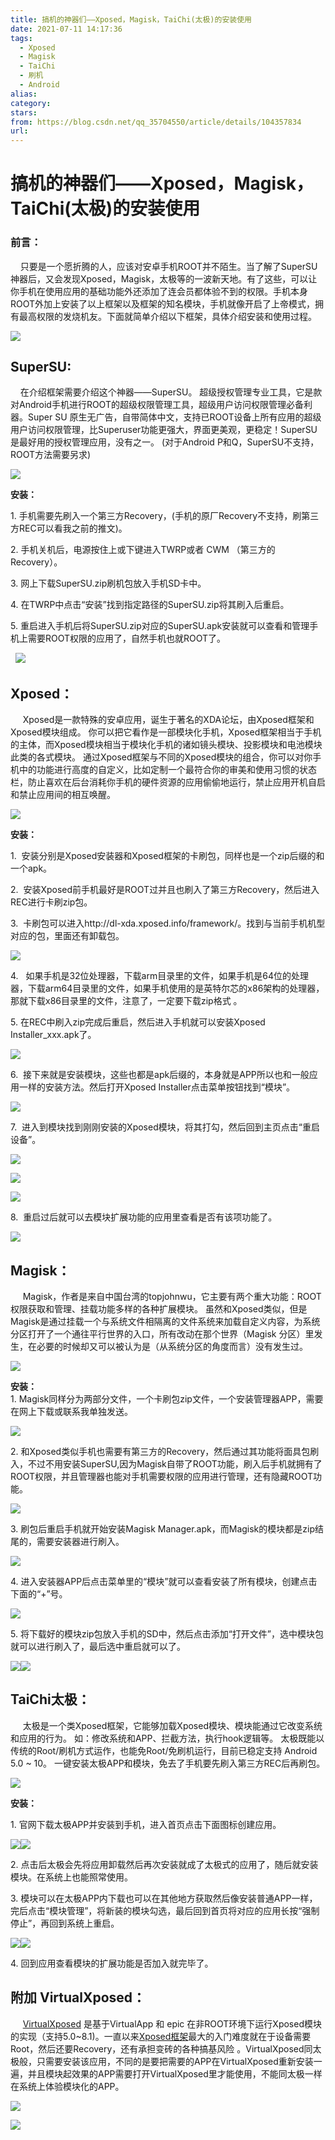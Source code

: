 ```yaml
---
title: 搞机的神器们——Xposed，Magisk，TaiChi(太极)的安装使用
date: 2021-07-11 14:17:36
tags:
  - Xposed
  - Magisk
  - TaiChi
  - 刷机
  - Android
alias: 
category: 
stars: 
from: https://blog.csdn.net/qq_35704550/article/details/104357834
url: 
---
```

# 搞机的神器们——Xposed，Magisk，TaiChi(太极)的安装使用
### 前言：

    只要是一个愿折腾的人，应该对安卓手机ROOT并不陌生。当了解了SuperSU神器后，又会发现Xposed，Magisk，太极等的一波新天地。有了这些，可以让你手机在使用应用的基础功能外还添加了连会员都体验不到的权限。手机本身ROOT外加上安装了以上框架以及框架的知名模块，手机就像开启了上帝模式，拥有最高权限的发烧机友。下面就简单介绍以下框架，具体介绍安装和使用过程。

![](https://imgconvert.csdnimg.cn/aHR0cHM6Ly9vc2NpbWcub3NjaGluYS5uZXQvb3NjbmV0L3VwLTk5MDJmZjhmYmMxNjkyOGU3ZjI3OTUwNDYxYzQyNGNmNjBkLnBuZw?x-oss-process=image/format,png)

## SuperSU:

    在介绍框架需要介绍这个神器——SuperSU。 超级授权管理专业工具，它是款对Android手机进行ROOT的超级权限管理工具，超级用户访问权限管理必备利器。Super SU 原生无广告，自带简体中文，支持已ROOT设备上所有应用的超级用户访问权限管理，比Superuser功能更强大，界面更美观，更稳定！SuperSU 是最好用的授权管理应用，没有之一。 (对于Android P和Q，SuperSU不支持，ROOT方法需要另求)

![](https://imgconvert.csdnimg.cn/aHR0cHM6Ly9vc2NpbWcub3NjaGluYS5uZXQvb3NjbmV0L3VwLWVhNTllZTU4MTljYjE0Zjg4NTQxZGMyMmM2ZGFlODExYzFjLnBuZw?x-oss-process=image/format,png)

**安装：**

1\. 手机需要先刷入一个第三方Recovery，(手机的原厂Recovery不支持，刷第三方REC可以看我之前的推文)。

2\. 手机关机后，电源按住上或下键进入TWRP或者 CWM （第三方的Recovery）。

3\. 网上下载SuperSU.zip刷机包放入手机SD卡中。

4\. 在TWRP中点击“安装”找到指定路径的SuperSU.zip将其刷入后重启。

5\. 重启进入手机后将SuperSU.zip对应的SuperSU.apk安装就可以查看和管理手机上需要ROOT权限的应用了，自然手机也就ROOT了。

  ![](https://imgconvert.csdnimg.cn/aHR0cHM6Ly9vc2NpbWcub3NjaGluYS5uZXQvb3NjbmV0L3VwLTlhYThkZGVlYTE4ZmY5NjExMzg4ZDQ3OTI5YWYwMDhkZmUxLnBuZw?x-oss-process=image/format,png)  

## Xposed：

     Xposed是一款特殊的安卓应用，诞生于著名的XDA论坛，由Xposed框架和Xposed模块组成。 你可以把它看作是一部模块化手机，Xposed框架相当于手机的主体，而Xposed模块相当于模块化手机的诸如镜头模块、投影模块和电池模块此类的各式模块。 通过Xposed框架与不同的Xposed模块的组合，你可以对你手机中的功能进行高度的自定义，比如定制一个最符合你的审美和使用习惯的状态栏，防止喜欢在后台消耗你手机的硬件资源的应用偷偷地运行，禁止应用开机自启和禁止应用间的相互唤醒。

![](https://imgconvert.csdnimg.cn/aHR0cHM6Ly9vc2NpbWcub3NjaGluYS5uZXQvb3NjbmV0L3VwLThhMWQyODA4MjVhNTc4MGVmMTE4YWZkYWUzNzNkOWM2MmRlLnBuZw?x-oss-process=image/format,png)

**安装：**

1.  安装分别是Xposed安装器和Xposed框架的卡刷包，同样也是一个zip后缀的和一个apk。

2.  安装Xposed前手机最好是ROOT过并且也刷入了第三方Recovery，然后进入REC进行卡刷zip包。

3.  卡刷包可以进入http://dl-xda.xposed.info/framework/。找到与当前手机机型对应的包，里面还有卸载包。

![](https://imgconvert.csdnimg.cn/aHR0cHM6Ly9vc2NpbWcub3NjaGluYS5uZXQvb3NjbmV0L3VwLTY3N2ZhNTkxZGI5ZjJiYjFlZDJhN2Q3ZjdmMzk0NzgwY2E4LnBuZw?x-oss-process=image/format,png)

4.   如果手机是32位处理器，下载arm目录里的文件，如果手机是64位的处理器，下载arm64目录里的文件，如果手机使用的是英特尔芯的x86架构的处理器，那就下载x86目录里的文件，注意了，一定要下载zip格式 。

5\. 在REC中刷入zip完成后重启，然后进入手机就可以安装Xposed Installer\_xxx.apk了。

![](https://imgconvert.csdnimg.cn/aHR0cHM6Ly9vc2NpbWcub3NjaGluYS5uZXQvb3NjbmV0L3VwLTIyOWVmZTgyMzY1ZGVjMmE1MTUzZmE4NmEwZDYyYmQ4NWZjLnBuZw?x-oss-process=image/format,png)

6.  接下来就是安装模块，这些也都是apk后缀的，本身就是APP所以也和一般应用一样的安装方法。然后打开Xposed Installer点击菜单按钮找到“模块”。

![](https://imgconvert.csdnimg.cn/aHR0cHM6Ly9vc2NpbWcub3NjaGluYS5uZXQvb3NjbmV0L3VwLThiN2JkYTM0MWNmMjliMjBjNWY2ZTY1OGU0NGM2NTJkZWY1LnBuZw?x-oss-process=image/format,png)

7.  进入到模块找到刚刚安装的Xposed模块，将其打勾，然后回到主页点击“重启设备”。

![](https://imgconvert.csdnimg.cn/aHR0cHM6Ly9vc2NpbWcub3NjaGluYS5uZXQvb3NjbmV0L3VwLTQ3MGU5ZDQ1YmZmNGJlZDE1ZmU0ZmVhNmQwYjFmNjRlYmU2LnBuZw?x-oss-process=image/format,png)

![](https://imgconvert.csdnimg.cn/aHR0cHM6Ly9vc2NpbWcub3NjaGluYS5uZXQvb3NjbmV0L3VwLTRmZDk4YmI0NjA5MzI2OTFhODk5MDdiMWUxMDYwZDllZTMyLnBuZw?x-oss-process=image/format,png)

![](https://imgconvert.csdnimg.cn/aHR0cHM6Ly9vc2NpbWcub3NjaGluYS5uZXQvb3NjbmV0L3VwLTc5N2Q5YjJhZmM1ZjJiYTNkZjg4ODlhZTM5YjM4ZGEyYWYxLnBuZw?x-oss-process=image/format,png)

8.  重启过后就可以去模块扩展功能的应用里查看是否有该项功能了。

![](https://imgconvert.csdnimg.cn/aHR0cHM6Ly9vc2NpbWcub3NjaGluYS5uZXQvb3NjbmV0L3VwLTk1YjBiZjE0NmE2OTBjMzc1NmYxMDczZDcyMTViNDc1NDM4LnBuZw?x-oss-process=image/format,png)

## Magisk：

     Magisk，作者是来自中国台湾的topjohnwu，它主要有两个重大功能：ROOT权限获取和管理、挂载功能多样的各种扩展模块。 虽然和Xposed类似，但是Magisk是通过挂载一个与系统文件相隔离的文件系统来加载自定义内容，为系统分区打开了一个通往平行世界的入口，所有改动在那个世界（Magisk 分区）里发生，在必要的时候却又可以被认为是（从系统分区的角度而言）没有发生过。

![](https://imgconvert.csdnimg.cn/aHR0cHM6Ly9vc2NpbWcub3NjaGluYS5uZXQvb3NjbmV0L3VwLTg0YWQ5ZTY1YWRlOGE1YzlhZjljZjk3YzM2YzZlOWIxODlkLnBuZw?x-oss-process=image/format,png)

**安装：**  
1\. Magisk同样分为两部分文件，一个卡刷包zip文件，一个安装管理器APP，需要在网上下载或联系我单独发送。

![](https://imgconvert.csdnimg.cn/aHR0cHM6Ly9vc2NpbWcub3NjaGluYS5uZXQvb3NjbmV0L3VwLTQ3MGM2MGQ3OWRjMmU1Y2JjM2QzODljYjQ5NmQzZTczMThkLnBuZw?x-oss-process=image/format,png)

2\. 和Xposed类似手机也需要有第三方的Recovery，然后通过其功能将面具包刷入，不过不用安装SuperSU,因为Magisk自带了ROOT功能，刷入后手机就拥有了ROOT权限，并且管理器也能对手机需要权限的应用进行管理，还有隐藏ROOT功能。

![](https://imgconvert.csdnimg.cn/aHR0cHM6Ly9vc2NpbWcub3NjaGluYS5uZXQvb3NjbmV0L3VwLTliNzM1NGEwNmYzZTE2NzE0YWY5ZGQzNzg2NTVkMzgwMjAzLnBuZw?x-oss-process=image/format,png)

3\. 刷包后重启手机就开始安装Magisk Manager.apk，而Magisk的模块都是zip结尾的，需要安装器进行刷入。

![](https://imgconvert.csdnimg.cn/aHR0cHM6Ly9vc2NpbWcub3NjaGluYS5uZXQvb3NjbmV0L3VwLTBhN2ViY2NkZmZjYWJjZDY5ZDFmYjFkOTk5NzVmYWZmMzc5LnBuZw?x-oss-process=image/format,png)

4\. 进入安装器APP后点击菜单里的“模块”就可以查看安装了所有模块，创建点击下面的“+”号。

![](https://imgconvert.csdnimg.cn/aHR0cHM6Ly9vc2NpbWcub3NjaGluYS5uZXQvb3NjbmV0L3VwLTE1Njg3YTVhMjk3ODIwZTI2ZTc5ZDVlYjM5NjQzYTE1YjE2LnBuZw?x-oss-process=image/format,png)

5\. 将下载好的模块zip包放入手机的SD中，然后点击添加“打开文件”，选中模块包就可以进行刷入了，最后选中重启就可以了。

![](https://imgconvert.csdnimg.cn/aHR0cHM6Ly9vc2NpbWcub3NjaGluYS5uZXQvb3NjbmV0L3VwLTdjMTBjMjRkNTExZDkzMjJlZGYwOWE3OTMxOWJkYmUyOGNmLnBuZw?x-oss-process=image/format,png)![](https://imgconvert.csdnimg.cn/aHR0cHM6Ly9vc2NpbWcub3NjaGluYS5uZXQvb3NjbmV0L3VwLTFjM2Q0YTQ3NWI2ODJiMTc1ODZlNGI5MmFhYThjZThlNWViLnBuZw?x-oss-process=image/format,png)

## TaiChi太极：

     太极是一个类Xposed框架，它能够加载Xposed模块、模块能通过它改变系统和应用的行为。 如：修改系统和APP、拦截方法，执行hook逻辑等。 太极既能以传统的Root/刷机方式运作，也能免Root/免刷机运行，目前已稳定支持 Android 5.0 ~ 10。 一键安装太极APP和模块，免去了手机要先刷入第三方REC后再刷包。

![](https://imgconvert.csdnimg.cn/aHR0cHM6Ly9vc2NpbWcub3NjaGluYS5uZXQvb3NjbmV0L3VwLWYwNTA3MTQ4M2Q2NmI5OTllYzIxMmRjYTgyZThlMzdmOWE3LnBuZw?x-oss-process=image/format,png)

**安装：**

1\. 官网下载太极APP并安装到手机，进入首页点击下面图标创建应用。

![](https://imgconvert.csdnimg.cn/aHR0cHM6Ly9vc2NpbWcub3NjaGluYS5uZXQvb3NjbmV0L3VwLWJkOGM0Y2NiMDAxOWFkOWFkOTRlZTg1MTMxMTA4ODQwNTRkLnBuZw?x-oss-process=image/format,png)![](https://imgconvert.csdnimg.cn/aHR0cHM6Ly9vc2NpbWcub3NjaGluYS5uZXQvb3NjbmV0L3VwLTRjZDMyNzE2NzU4YzVhOWFlYTVhZThhNGVhYTliZWUzOWY5LnBuZw?x-oss-process=image/format,png)

2\. 点击后太极会先将应用卸载然后再次安装就成了太极式的应用了，随后就安装模块。在系统上也能照常使用。

3\. 模块可以在太极APP内下载也可以在其他地方获取然后像安装普通APP一样，完后点击“模块管理”，将新装的模块勾选，最后回到首页将对应的应用长按“强制停止”，再回到系统上重启。

![](https://imgconvert.csdnimg.cn/aHR0cHM6Ly9vc2NpbWcub3NjaGluYS5uZXQvb3NjbmV0L3VwLWFkNGJiMzJkOGE3NWQ3MzE0ZGU5MjkyZjkzZTFiMDllM2QwLnBuZw?x-oss-process=image/format,png)![](https://imgconvert.csdnimg.cn/aHR0cHM6Ly9vc2NpbWcub3NjaGluYS5uZXQvb3NjbmV0L3VwLTNlNzM1YjBiZTczYzg0ZjcyYTlkNGNhZjA1ZTBjZjhjZmRkLnBuZw?x-oss-process=image/format,png)

4\. 回到应用查看模块的扩展功能是否加入就完毕了。

## 附加 VirtualXposed：

     [VirtualXposed](https://xposed.appkg.com/tag/virtualxposed) 是基于VirtualApp 和 epic 在非ROOT环境下运行Xposed模块的实现（支持5.0~8.1)。一直以来[Xposed框架](https://xposed.appkg.com/tag/xposed%E6%A1%86%E6%9E%B6)最大的入门难度就在于设备需要Root，然后还要Recovery，还有承担变砖的各种搞基风险 。VirtualXposed同太极般，只需要安装该应用，不同的是要把需要的APP在VirtualXposed重新安装一遍，并且模块起效果的APP需要打开VirtualXposed里才能使用，不能同太极一样在系统上体验模块化的APP。

![](https://imgconvert.csdnimg.cn/aHR0cHM6Ly9vc2NpbWcub3NjaGluYS5uZXQvb3NjbmV0L3VwLTllZGE1ZTk1ZmNhNjM2OGIzMTNiOGIwNGRjMDRjMzE5NTBjLnBuZw?x-oss-process=image/format,png)

![](https://img-blog.csdnimg.cn/20200217143256864.jpg?x-oss-process=image/watermark,type_ZmFuZ3poZW5naGVpdGk,shadow_10,text_aHR0cHM6Ly9ibG9nLmNzZG4ubmV0L3FxXzM1NzA0NTUw,size_16,color_FFFFFF,t_70)